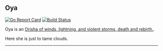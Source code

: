 ## Oya

[![Go Report Card](https://goreportcard.com/badge/abhishekkr/oya)](https://goreportcard.com/report/abhishekkr/oya) [![Build Status](https://travis-ci.org/abhishekkr/oya.svg?branch=master)](https://travis-ci.org/abhishekkr/oya)


Oya is an [Orisha of winds, lightning, and violent storms, death and rebirth.](https://en.wikipedia.org/wiki/Oya).

Here she is just to tame clouds.

---



